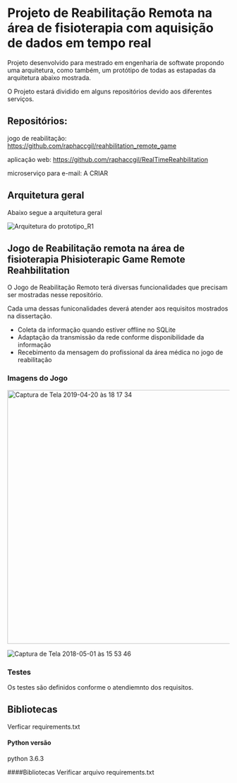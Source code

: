 # Projeto de Reabilitação Remota na área de fisioterapia com aquisição de dados em tempo real

Projeto desenvolvido para mestrado em engenharia de softwate propondo uma arquitetura, como também, 
um protótipo de todas as estapadas da arquitetura abaixo mostrada.

O Projeto estará dividido em alguns repositórios devido aos diferentes serviços. 

## Repositórios:

jogo de reabilitação: https://github.com/raphaccgil/reahbilitation_remote_game

aplicação web: https://github.com/raphaccgil/RealTimeReahbilitation

microserviço para e-mail: A CRIAR

## Arquitetura geral

Abaixo segue a arquitetura geral

![Arquitetura do prototipo_R1](https://user-images.githubusercontent.com/23368924/57576038-76faa980-742d-11e9-8c85-5655e8493356.png)

## Jogo de Reabilitação remota na área de fisioterapia Phisioterapic Game Remote Reahbilitation

O Jogo de Reabilitação Remoto terá diversas funcionalidades que precisam ser mostradas nesse repositório.

Cada uma dessas funiconalidades deverá atender aos requisitos mostrados na dissertação.

* Coleta da informação quando estiver offline no SQLite
* Adaptação da transmissão da rede conforme disponibilidade da informação
* Recebimento da mensagem do profissional da área médica no jogo de reabilitação

### Imagens do Jogo
<img width="574" alt="Captura de Tela 2019-04-20 às 18 17 34" src="https://user-images.githubusercontent.com/23368924/57576072-49623000-742e-11e9-9e03-8892e2f9144c.png">

![Captura de Tela 2018-05-01 às 15 53 46](https://user-images.githubusercontent.com/23368924/57576076-71519380-742e-11e9-9f10-2610865731b2.png)


### Testes

Os testes são definidos conforme o atendiemnto dos requisitos.

## Bibliotecas

Verficar requirements.txt

#### Python versão
python 3.6.3

####Bibliotecas 
Verificar arquivo requirements.txt